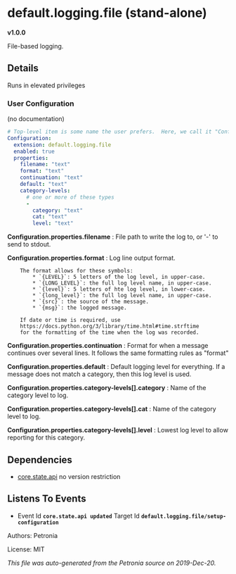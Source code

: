 # default.logging.file (stand-alone)
**v1.0.0**

File-based logging.

## Details

Runs in elevated privileges

### User Configuration


(no documentation)

```yaml
# Top-level item is some name the user prefers.  Here, we call it "Configuration".
Configuration:
  extension: default.logging.file
  enabled: true
  properties:
    filename: "text"
    format: "text"
    continuation: "text"
    default: "text"
    category-levels:
      # one or more of these types
      -
        category: "text"
        cat: "text"
        level: "text"

```


**Configuration.properties.filename** : File path to write the log to, or '-' to send to stdout.

**Configuration.properties.format** : Log line output format.
        
        The format allows for these symbols:
            * `{LEVEL}`: 5 letters of the log level, in upper-case.
            * `{LONG_LEVEL}`: the full log level name, in upper-case.
            * `{level}`: 5 letters of hte log level, in lower-case. 
            * `{long_level}`: the full log level name, in upper-case.
            * `{src}`: the source of the message.
            * `{msg}`: the logged message.
        
        If date or time is required, use
        https://docs.python.org/3/library/time.html#time.strftime
        for the formatting of the time when the log was recorded.
        

**Configuration.properties.continuation** : Format for when a message continues over several lines.  It follows the same formatting rules as "format"

**Configuration.properties.default** : Default logging level for everything.  If a message does not match a category, then this log level is used.

**Configuration.properties.category-levels[].category** : Name of the category level to log.

**Configuration.properties.category-levels[].cat** : Name of the category level to log.

**Configuration.properties.category-levels[].level** : Lowest log level to allow reporting for this category.







## Dependencies

* [core.state.api](core.state.api.md)
  no version restriction






## Listens To Events

* Event Id **`core.state.api updated`**
  Target Id **`default.logging.file/setup-configuration`**



Authors: Petronia

License: MIT

*This file was auto-generated from the Petronia source on 2019-Dec-20.*
